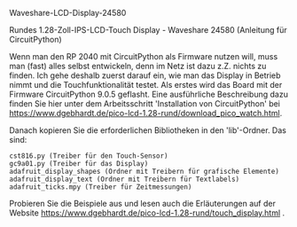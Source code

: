 Waveshare-LCD-Display-24580

Rundes 1.28-Zoll-IPS-LCD-Touch Display - Waveshare 24580 (Anleitung für CircuitPython)

Wenn man den RP 2040 mit CircuitPython als Firmware nutzen will, muss man (fast) alles selbst entwickeln, denn im Netz ist dazu z.Z. nichts zu finden. Ich gehe deshalb zuerst darauf ein, wie man das Display in Betrieb nimmt und die Touchfunktionalität testet. Als erstes wird das Board mit der Firmware CircuitPython 9.0.5 geflasht. Eine ausführliche Beschreibung dazu finden Sie hier unter dem Arbeitsschritt 'Installation von CircuitPython' bei https://www.dgebhardt.de/pico-lcd-1.28-rund/download_pico_watch.html.

Danach kopieren Sie die erforderlichen Bibliotheken in den 'lib'-Ordner. Das sind:

    cst816.py (Treiber für den Touch-Sensor)
    gc9a01.py (Treiber für das Display)
    adafruit_display_shapes (Ordner mit Treibern für grafische Elemente)
    adafruit_display_text (Ordner mit Treibern für Textlabels)
    adafruit_ticks.mpy (Treiber für Zeitmessungen)

Probieren Sie die Beispiele aus und lesen auch die Erläuterungen auf der Website https://www.dgebhardt.de/pico-lcd-1.28-rund/touch_display.html .
